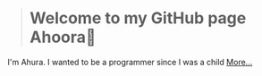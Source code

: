 > <h1> Welcome to my GitHub page Ahoora👋</h1>
I'm Ahura. I wanted to be a programmer since I was a child <a href="https://ahsiber.github.io/AhSiber/">More...</a>
